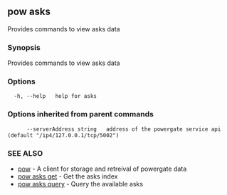 ## pow asks

Provides commands to view asks data

### Synopsis

Provides commands to view asks data

### Options

```
  -h, --help   help for asks
```

### Options inherited from parent commands

```
      --serverAddress string   address of the powergate service api (default "/ip4/127.0.0.1/tcp/5002")
```

### SEE ALSO

* [pow](pow.md)	 - A client for storage and retreival of powergate data
* [pow asks get](pow_asks_get.md)	 - Get the asks index
* [pow asks query](pow_asks_query.md)	 - Query the available asks

